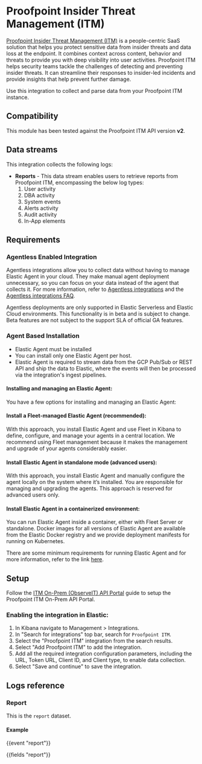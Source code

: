 # Proofpoint Insider Threat Management (ITM)

[Proofpoint Insider Threat Management (ITM)](https://www.proofpoint.com/us/products/insider-threat-management) is a people-centric SaaS solution that helps you protect sensitive data from insider threats and data loss at the endpoint. It combines context across content, behavior and threats to provide you with deep visibility into user activities. Proofpoint ITM helps security teams tackle the challenges of detecting and preventing insider threats. It can streamline their responses to insider-led incidents and provide insights that help prevent further damage.

Use this integration to collect and parse data from your Proofpoint ITM instance.

## Compatibility

This module has been tested against the Proofpoint ITM API version **v2**.

## Data streams

This integration collects the following logs:

- **Reports** - This data stream enables users to retrieve reports from Proofpoint ITM, encompassing the below log types:
    1. User activity
    2. DBA activity
    3. System events
    4. Alerts activity
    5. Audit activity
    6. In-App elements

## Requirements

### Agentless Enabled Integration
Agentless integrations allow you to collect data without having to manage Elastic Agent in your cloud. They make manual agent deployment unnecessary, so you can focus on your data instead of the agent that collects it. For more information, refer to [Agentless integrations](https://www.elastic.co/guide/en/serverless/current/security-agentless-integrations.html) and the [Agentless integrations FAQ](https://www.elastic.co/guide/en/serverless/current/agentless-integration-troubleshooting.html).

Agentless deployments are only supported in Elastic Serverless and Elastic Cloud environments.  This functionality is in beta and is subject to change. Beta features are not subject to the support SLA of official GA features.

### Agent Based Installation
- Elastic Agent must be installed
- You can install only one Elastic Agent per host.
- Elastic Agent is required to stream data from the GCP Pub/Sub or REST API and ship the data to Elastic, where the events will then be processed via the integration's ingest pipelines.

#### Installing and managing an Elastic Agent:

You have a few options for installing and managing an Elastic Agent:

#### Install a Fleet-managed Elastic Agent (recommended):

With this approach, you install Elastic Agent and use Fleet in Kibana to define, configure, and manage your agents in a central location. We recommend using Fleet management because it makes the management and upgrade of your agents considerably easier.

#### Install Elastic Agent in standalone mode (advanced users):

With this approach, you install Elastic Agent and manually configure the agent locally on the system where it’s installed. You are responsible for managing and upgrading the agents. This approach is reserved for advanced users only.

#### Install Elastic Agent in a containerized environment:

You can run Elastic Agent inside a container, either with Fleet Server or standalone. Docker images for all versions of Elastic Agent are available from the Elastic Docker registry and we provide deployment manifests for running on Kubernetes.

There are some minimum requirements for running Elastic Agent and for more information, refer to the link [here](https://www.elastic.co/guide/en/fleet/current/elastic-agent-installation.html).

## Setup

Follow the [ITM On-Prem (ObserveIT) API Portal](https://prod.docs.oit.proofpoint.com/configuration_guide/observeit_api_portal.htm) guide to setup the Proofpoint ITM On-Prem API Portal.

### Enabling the integration in Elastic:

1. In Kibana navigate to Management > Integrations.
2. In "Search for integrations" top bar, search for `Proofpoint ITM`.
3. Select the "Proofpoint ITM" integration from the search results.
4. Select "Add Proofpoint ITM" to add the integration.
5. Add all the required integration configuration parameters, including the URL, Token URL, Client ID, and Client type, to enable data collection.
6. Select "Save and continue" to save the integration.

## Logs reference

### Report

This is the `report` dataset.

#### Example

{{event "report"}}

{{fields "report"}}
